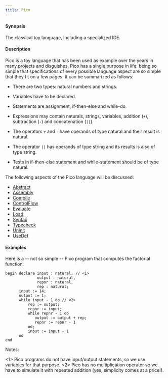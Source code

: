 ```yaml
---
title: Pico
---
```


#### Synopsis

The classical toy language, including a specialized IDE.

#### Description

Pico is a toy language that has been used as example over the years in many projects and disguishes,
Pico has a single purpose in life: being so simple that specifications of every possible language aspect are so simple that they fit on a few pages. It can be summarized as follows:

*  There are two types: natural numbers and strings.

*  Variables have to be declared.

*  Statements are assignment, if-then-else and while-do.

*  Expressions may contain naturals, strings, variables, addition (`+`), subtraction (`-`) and concatenation (`||`).

*  The operators `+` and `-` have operands of type natural and their result is natural.

*  The operator `||` has operands of type string and its results is also of type string.

*  Tests in if-then-else statement and while-statement should be of type natural.


The following aspects of the Pico language will be discussed:

* [Abstract](../../../Recipes/Languages/Pico/Abstract/index.md)
* [Assembly](../../../Recipes/Languages/Pico/Assembly/index.md)
* [Compile](../../../Recipes/Languages/Pico/Compile/index.md)
* [ControlFlow](../../../Recipes/Languages/Pico/ControlFlow/index.md)
* [Evaluate](../../../Recipes/Languages/Pico/Evaluate/index.md)
* [Load](../../../Recipes/Languages/Pico/Load/index.md)
* [Syntax](../../../Recipes/Languages/Pico/Syntax/index.md)
* [Typecheck](../../../Recipes/Languages/Pico/Typecheck/index.md)
* [Uninit](../../../Recipes/Languages/Pico/Uninit/index.md)
* [UseDef](../../../Recipes/Languages/Pico/UseDef/index.md)

#### Examples

Here is a -- not so simple -- Pico program that computes the factorial function:


```rascal
begin declare input : natural, // <1>
              output : natural,           
              repnr : natural,
              rep : natural;
      input := 14;
      output := 1;
      while input - 1 do // <2>
          rep := output;
          repnr := input;
          while repnr - 1 do
             output := output + rep;
             repnr := repnr - 1
          od;
          input := input - 1
      od
end
```

Notes:
	
<1> Pico programs do not have input/output statements, so we use variables for that purpose.
<2> Pico has no multiplication operator so we have to simulate it with repeated addition (yes, simplicity comes at a price!).




